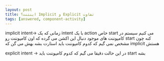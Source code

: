 ```yaml
---
layout: post
title: ‫تفاوت Explicit و Implicit اینتنت؟
tags: [answered, component-activity]
---
```




<!-- comment #655692311 -->

 implicit intent-> زمانی که یک intent با یک action خاص start می کنیم سیستم در کامپوننت های موجود دنبال این اکشن می گرده که اون کامپوننت رو start کنه
چون مشخص نمی گیم که کدوم کامپوننت باید استارت بشه بهش می گن که implicit هستش

explicit intent -> در این حالت دقیقا می گیم که کدوم کامپوننت باید start بشه

